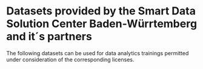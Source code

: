 # Datasets provided by the Smart Data Solution Center Baden-Würrtemberg and it´s partners

The following datasets can be used for data analytics trainings permitted under consideration of the corresponding licenses.
